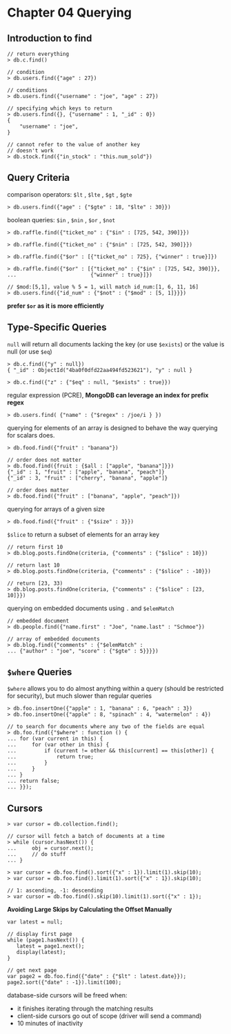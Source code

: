 # Chapter 04 Querying

## Introduction to find

```
// return everything
> db.c.find()

// condition
> db.users.find({"age" : 27})

// conditions
> db.users.find({"username" : "joe", "age" : 27})

// specifying which keys to return
> db.users.find({}, {"username" : 1, "_id" : 0})
{
    "username" : "joe",
}

// cannot refer to the value of another key
// doesn't work
> db.stock.find({"in_stock" : "this.num_sold"})
```

## Query Criteria

comparison operators: `$lt` , `$lte` , `$gt` , `$gte`

```
> db.users.find({"age" : {"$gte" : 18, "$lte" : 30}})
```

boolean queries: `$in` , `$nin` , `$or` , `$not`

```
> db.raffle.find({"ticket_no" : {"$in" : [725, 542, 390]}})

> db.raffle.find({"ticket_no" : {"$nin" : [725, 542, 390]}})

> db.raffle.find({"$or" : [{"ticket_no" : 725}, {"winner" : true}]})

> db.raffle.find({"$or" : [{"ticket_no" : {"$in" : [725, 542, 390]}},
...                        {"winner" : true}]})

// $mod:[5,1], value % 5 = 1, will match id_num:[1, 6, 11, 16]
> db.users.find({"id_num" : {"$not" : {"$mod" : [5, 1]}}})
```

**prefer `$or` as it is more efficiently**

## Type-Specific Queries

`null` will return all documents lacking the key (or use `$exists`) or the value is null (or use `$eq`)

```
> db.c.find({"y" : null})
{ "_id" : ObjectId("4ba0f0dfd22aa494fd523621"), "y" : null }

> db.c.find({"z" : {"$eq" : null, "$exists" : true}})
```

regular expression (PCRE), **MongoDB can leverage an index for prefix regex**

```
> db.users.find( {"name" : {"$regex" : /joe/i } })
```

querying for elements of an array is designed to behave the way querying for scalars does.

```
> db.food.find({"fruit" : "banana"})

// order does not matter
> db.food.find({fruit : {$all : ["apple", "banana"]}})
{"_id" : 1, "fruit" : ["apple", "banana", "peach"]}
{"_id" : 3, "fruit" : ["cherry", "banana", "apple"]}

// order does matter
> db.food.find({"fruit" : ["banana", "apple", "peach"]})
```

querying for arrays of a given size

```
> db.food.find({"fruit" : {"$size" : 3}})
```

 `$slice` to return a subset of elements for an array key

```
// return first 10
> db.blog.posts.findOne(criteria, {"comments" : {"$slice" : 10}})

// return last 10
> db.blog.posts.findOne(criteria, {"comments" : {"$slice" : -10}})

// return [23, 33)
> db.blog.posts.findOne(criteria, {"comments" : {"$slice" : [23, 10]}})
```

querying on embedded documents using `.` and `$elemMatch`

```
// embedded document
> db.people.find({"name.first" : "Joe", "name.last" : "Schmoe"})

// array of embedded documents
> db.blog.find({"comments" : {"$elemMatch" : 
... {"author" : "joe", "score" : {"$gte" : 5}}}})
```

## `$where` Queries

`$where` allows you to do almost anything within a query (should be restricted for security), but much slower than regular queries

```
> db.foo.insertOne({"apple" : 1, "banana" : 6, "peach" : 3})
> db.foo.insertOne({"apple" : 8, "spinach" : 4, "watermelon" : 4})

// to search for documents where any two of the fields are equal
> db.foo.find({"$where" : function () {
... for (var current in this) {
...     for (var other in this) {
...         if (current != other && this[current] == this[other]) {
...             return true;
...         }
...     }
... }
... return false;
... }});
```

## Cursors

```
> var cursor = db.collection.find();

// cursor will fetch a batch of documents at a time
> while (cursor.hasNext()) {
...     obj = cursor.next();
...     // do stuff
... }

> var cursor = db.foo.find().sort({"x" : 1}).limit(1).skip(10);
> var cursor = db.foo.find().limit(1).sort({"x" : 1}).skip(10);

// 1: ascending, -1: descending
> var cursor = db.foo.find().skip(10).limit(1).sort({"x" : 1});
```

**Avoiding Large Skips by Calculating the Offset Manually**

```
var latest = null;

// display first page
while (page1.hasNext()) {
   latest = page1.next();
   display(latest);
}

// get next page
var page2 = db.foo.find({"date" : {"$lt" : latest.date}});
page2.sort({"date" : -1}).limit(100);
```

database-side cursors will be freed when:

- it finishes iterating through the matching results
- client-side cursors go out of scope (driver will send a command)
- 10 minutes of inactivity
